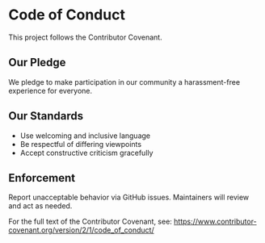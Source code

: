 # Code of Conduct

This project follows the Contributor Covenant.

## Our Pledge
We pledge to make participation in our community a harassment-free experience for everyone.

## Our Standards
- Use welcoming and inclusive language
- Be respectful of differing viewpoints
- Accept constructive criticism gracefully

## Enforcement
Report unacceptable behavior via GitHub issues. Maintainers will review and act as needed.

For the full text of the Contributor Covenant, see: https://www.contributor-covenant.org/version/2/1/code_of_conduct/

